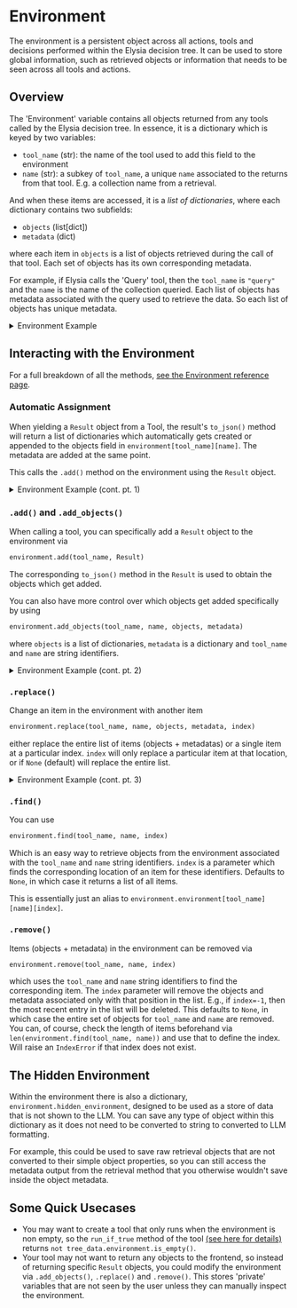 # Environment

The environment is a persistent object across all actions, tools and decisions performed within the Elysia decision tree. It can be used to store global information, such as retrieved objects or information that needs to be seen across all tools and actions.

## Overview

The 'Environment' variable contains all objects returned from any tools called by the Elysia decision tree. In essence, it is a dictionary which is keyed by two variables:

- `tool_name` (str): the name of the tool used to add this field to the environment
- `name` (str): a subkey of `tool_name`, a unique `name` associated to the returns from that tool. E.g. a collection name from a retrieval.

And when these items are accessed, it is a *list of dictionaries*, where each dictionary contains two subfields:

- `objects` (list[dict])
- `metadata` (dict)

where each item in `objects` is a list of objects retrieved during the call of that tool. Each set of objects has its own corresponding metadata. 

For example, if Elysia calls the 'Query' tool, then the `tool_name` is `"query"` and the `name` is the name of the collection queried. Each list of objects has metadata associated with the query used to retrieve the data. So each list of objects has unique metadata.

<details closed>
<summary>Environment Example</summary>

Below is an example of what the environment looks like, after the tools `query` and `aggregate` have been called within this tree session.
```python
{
    "query": {
        "message_result": [
            {
                "objects": [
                    {"message_id": 1, "message_content": "Hi this is an example message about frogs!"},
                    {"message_id": 2, "message_content": "Hi this is also an example message about reindeer!"},
                ], 
                "metadata": {
                    "collection_name": "example_email_messages_collection",
                    "query_search_term": "animals"
                }
            },
        ]
    },
    "aggregate": {
        "pet_food_result": [
            {
                "objects": [
                    {
                        "average_price": 45.99, 
                        "product_count": 150, 
                    }
                ],
                "metadata": {
                    "collection_name": "pet_food",
                    "group_by": {"field": "animal", "value": "frog"} 
                }
            }
        ]
    }
}
```
This is just an example and not exactly how the structure within Elysia's inbuilt query and aggregate tools behave (they have much more information and would be harder to follow).

Note the levels of indexing the environment. 
- The outer most level is the tool name that yielded the result (`"query"` and `"aggregate"`).
- The next level is a `name` parameter associated with the `Result` that was yielded (`"message_result"` for query and `"pet_food_result"` for aggregate).
- After the `name` key, there is a list of dictionaries. This list corresponds to a different result that was yielded within the same tool/name combination.
- Each element of the list underneath `name` contains an `objects` and `metadata`, where the metadata is shared amongst all objects in this element.


</details>


## Interacting with the Environment

For a full breakdown of all the methods, [see the Environment reference page](../Reference/Objects.md#elysia.tree.objects.Environment).

### Automatic Assignment

When yielding a `Result` object from a Tool, the result's `to_json()` method will return a list of dictionaries which automatically gets created or appended to the objects field in `environment[tool_name][name]`. The metadata are added at the same point.

This calls the `.add()` method on the environment using the `Result` object.


<details closed>
<summary>Environment Example (cont. pt. 1)</summary>

From the `aggregate` tool, we can yield and initialise a `Result` back to the decision tree, where it is processed by the tree logic:

```python
yield Result(
    name="pet_food_result",
    objects = [
        {
            "average_price": 12.52, 
            "product_count": 33,
        }
    ],
    metadata = {
        "collection_name": "pet_food",
        "group_by": {"field": "animal", "value": "reindeer"} 
    }
)
```

And the updated environment looks like:

```python
{
    "query": {
        "message_result": [...]
    },
    "aggregate": {
        "pet_food_result": [
            {
                "objects": [
                    {
                        "average_price": 45.99, 
                        "product_count": 150, 
                    }
                ],
                "metadata": {
                    "collection_name": "pet_food",
                    "group_by": {"field": "animal", "value": "frog"} 
                }
            },
            {
                "objects": [
                    {
                        "average_price": 12.52, 
                        "product_count": 33,
                    }
                ],
                "metadata": {
                    "collection_name": "pet_food",
                    "group_by": {"field": "animal", "value": "reindeer"} 
                }
            }
        ]
    }
}
```
Notice how a new entry was not added to either the first or second level of the environment dictionary, but was instead appended to the existing entries under `aggregate -> pet_food_result`
</details>

### `.add()` and `.add_objects()`

When calling a tool, you can specifically add a `Result` object to the environment via 
```python
environment.add(tool_name, Result)
```
The corresponding `to_json()` method in the `Result` is used to obtain the objects which get added.

You can also have more control over which objects get added specifically by using
```python
environment.add_objects(tool_name, name, objects, metadata)
```
where `objects` is a list of dictionaries, `metadata` is a dictionary and `tool_name` and `name` are string identifiers.

<details closed>
<summary>Environment Example (cont. pt. 2)</summary>
If we were to do
```python
frog_result = Result(
    objects = [
        {
            "animal": "frog",
            "description": "Green and slimy"
        }
    ],
    name="animal_description"
)
environment.add(tool_name="descriptor", result=frog_result)
```
Then the environment would be updated to 
```python
{
    "query": {
        "message_result": [...]
    },
    "aggregate": {
        "pet_food_result": [...]
    }
    "descriptor": {
        "animal_description": [
            {
                "objects": [
                    {
                        "animal": "frog",
                        "description": "Green and slimy"
                    }
                ],
                "metadata": {}
            }
        ]
    }
}
```
Even though we never interfaced with a tool called `descriptor`.
</details>

### `.replace()`

Change an item in the environment with another item 
```python
environment.replace(tool_name, name, objects, metadata, index)
```
either replace the entire list of items (objects + metadatas) or a single item at a particular index. `index` will only replace a particular item at that location, or if `None` (default) will replace the entire list.

<details closed>
<summary>Environment Example (cont. pt. 3)</summary>
If we were to change the results from the `"descriptor"` to something else,
```python
environment.replace(
    tool_name="descriptor", 
    name="animal_description",
    objects = [{"animal": "reindeer", "description": "Has a red nose"}]
)
```
Then the environment would be updated to 
```python
{
    "query": {
        "message_result": [...]
    },
    "aggregate": {
        "pet_food_result": [...]
    }
    "descriptor": {
        "animal_description": [
            {
                "objects": [
                    {
                        "animal": "reindeer",
                        "description": "Has a red nose"
                    }
                ],
                "metadata": {}
            }
        ]
    }
}
```
</details>

### `.find()`

You can use
```python
environment.find(tool_name, name, index)
```
Which is an easy way to retrieve objects from the environment associated with the `tool_name` and `name` string identifiers.
`index` is a parameter which finds the corresponding location of an item for these identifiers. Defaults to `None`, in which case it returns a list of all items.

This is essentially just an alias to `environment.environment[tool_name][name][index]`.

### `.remove()`

Items (objects + metadata) in the environment can be removed via
```python
environment.remove(tool_name, name, index)
```
which uses the `tool_name` and `name` string identifiers to find the corresponding item.
The `index` parameter will remove the objects and metadata associated only with that position in the list. E.g., if `index=-1`, then the most recent entry in the list will be deleted. This defaults to `None`, in which case the entire set of objects for `tool_name` and `name` are removed. You can, of course, check the length of items beforehand via `len(environment.find(tool_name, name))` and use that to define the index. Will raise an `IndexError` if that index does not exist.

## The Hidden Environment

Within the environment there is also a dictionary, `environment.hidden_environment`, designed to be used as a store of data that is not shown to the LLM.
You can save any type of object within this dictionary as it does not need to be converted to string to converted to LLM formatting.

For example, this could be used to save raw retrieval objects that are not converted to their simple object properties, so you can still access the metadata output from the retrieval method that you otherwise wouldn't save inside the object metadata.

## Some Quick Usecases

- You may want to create a tool that only runs when the environment is non empty, so the `run_if_true` method of the tool [(see here for details)](creating_your_own_tools.md#run_if_true) returns `not tree_data.environment.is_empty()`.
- Your tool may not want to return any objects to the frontend, so instead of returning specific `Result` objects, you could modify the environment via `.add_objects()`, `.replace()` and `.remove()`. This stores 'private' variables that are not seen by the user unless they can manually inspect the environment.